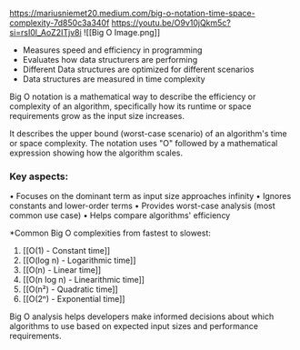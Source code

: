 https://mariusniemet20.medium.com/big-o-notation-time-space-complexity-7d850c3a340f
https://youtu.be/O9v10jQkm5c?si=rsI0l_AoZ2ITjv8i
![[Big O Image.png]]

- Measures speed and efficiency in programming
- Evaluates how data structurers are performing
- Different Data structures are optimized for different scenarios
- Data structures are measured in time complexity

Big O notation is a mathematical way to describe the efficiency or complexity of an algorithm, specifically how its runtime or space requirements grow as the input
size increases.

It describes the upper bound (worst-case scenario) of an algorithm's time or space complexity. The notation uses "O" followed by a mathematical expression showing
how the algorithm scales.

### Key aspects:

• Focuses on the dominant term as input size approaches infinity
• Ignores constants and lower-order terms
• Provides worst-case analysis (most common use case)
• Helps compare algorithms' efficiency

*Common Big O complexities from fastest to slowest:

1. [[O(1) - Constant time]]
2. [[O(log n) - Logarithmic time]]
3. [[O(n) - Linear time]]
4. [[O(n log n) - Linearithmic time]]
5. [[O(n²) - Quadratic time]]
6. [[O(2ⁿ) - Exponential time]]

Big O analysis helps developers make informed decisions about which algorithms to use based on expected input sizes and performance requirements.


